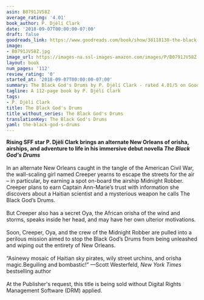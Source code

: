 ```yaml
---
asin: B0791JV58Z
average_rating: '4.01'
book_author: P. Djèlí Clark
date: '2018-09-07T00:00:00-07:00'
draft: false
goodreads_link: https://www.goodreads.com/book/show/38118138-the-black-god-s-drums
image:
- B0791JV58Z.jpg
image_url: https://images-na.ssl-images-amazon.com/images/P/B0791JV58Z.01._SCLZZZZZZZ.jpg
layout: book
num_pages: '112'
review_rating: '0'
started_at: '2018-09-07T00:00:00-07:00'
summary: The Black God's Drums by P. Djèlí Clark - rated 4.01/5 on Goodreads
tagline: A 112-page book by P. Djèlí Clark
tags:
- P. Djèlí Clark
title: The Black God's Drums
title_without_series: The Black God's Drums
translationKey: The Black God's Drums
yaml: the-black-god-s-drums
---
```


<b>Rising SFF star P. Djèlí Clark brings an alternate New Orleans of orisha, airships, and adventure to life in his immersive debut novella <i>The Black God's Drums</i></b><br /><br />In an alternate New Orleans caught in the tangle of the American Civil War, the wall-scaling girl named Creeper yearns to escape the streets for the air – in particular, by earning a spot on-board the airship Midnight Robber. Creeper plans to earn Captain Ann-Marie’s trust with information she discovers about a Haitian scientist and a mysterious weapon he calls The Black God’s Drums.<br /><br />But Creeper also has a secret Oya, the African orisha of the wind and storms, speaks inside her head, and may have her own ulterior motivations.<br /><br />Soon, Creeper, Oya, and the crew of the Midnight Robber are pulled into a perilous mission aimed to stop the Black God’s Drums from being unleashed and wiping out the entirety of New Orleans.<br /><br />“Asinewy mosaic of Haitian sky pirates, wily street urchins, and orisha magic.Beguiling and bombastic!” —Scott Westerfeld, <i>New York Times</i> bestselling author<br /><br />At the Publisher's request, this title is being sold without Digital Rights Management Software (DRM) applied.